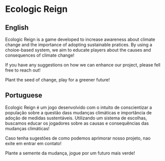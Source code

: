 <h1>Ecologic Reign</h1>

<h2>English</h2>
Ecologic Reign is a game developed to increase awareness about climate change and the importance of adopting sustainable pratices. By using a choioe-based system, we aim to educate players about the causes and consequences of climate change!

If you have any suggestions on how we can enhance our project, please fell free to reach out!

Plant the seed of change, play for a greener future!

<h2>Portuguese</h2>
Ecologic Reign é um jogo desenvolvido com o intuito de conscientizar a população sobre a questão dass mudanças climáticas e importância de adoção de medidas sustentáveis. Utilizando um sistema de escolhas, buscamos educar os jogadores sobre as causas e consequências das mudanças climáticas!

Caso tenha sugestões de como podemos aprimorar nosso projeto, nao exite em entrar em contato!

Plante a semente da mudança, jogue por um futuro mais verde!
